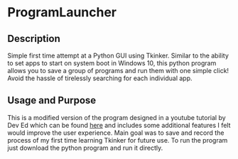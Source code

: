 # ProgramLauncher

## Description
Simple first time attempt at a Python GUI using Tkinker. Similar to the ability to set apps to start on system boot in Windows 10, this python program allows you to save a group of programs and run them with one simple click! Avoid the hassle of tirelessly searching for each individual app.

## Usage and Purpose 
This is a modified version of the program designed in a youtube tutorial by Dev Ed which can be found [here](https://www.youtube.com/watch?v=jE-SpRI3K5g) and includes some additional features I felt would improve the user experience. Main goal was to save and record the process of my first time learning Tkinker for future use. To run the program just download the python program and run it directly. 
